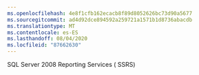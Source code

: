 ```yaml
---
ms.openlocfilehash: 4e8f1cfb162ecacb8f89d8052626bc73d90a5677
ms.sourcegitcommit: ad4d92dce894592a259721a1571b1d8736abacdb
ms.translationtype: MT
ms.contentlocale: es-ES
ms.lasthandoff: 08/04/2020
ms.locfileid: "87662630"
---
```

SQL Server 2008 Reporting Services \( SSRS\)
